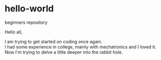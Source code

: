 # hello-world
beginners repository

Hello all, 

I am trying to get started on coding once again.  
I had some experience in college, mainly with mechatronics and I loved it.  
Now I'm trying to delve a little deeper into the rabbit hole.  

